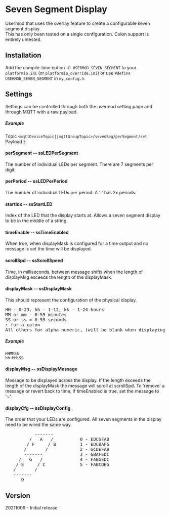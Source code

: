 # Seven Segment Display

Usermod that uses the overlay feature to create a configurable seven segment display.  
This has only been tested on a single configuration. Colon support is entirely  untested. 

## Installation

Add the compile-time option `-D USERMOD_SEVEN_SEGMENT` to your `platformio.ini` (or `platformio_override.ini`) or use `#define USERMOD_SEVEN_SEGMENT` in `my_config.h`.

## Settings
Settings can be controlled through both the usermod setting page and through MQTT with a raw payload.
##### Example
 Topic ```<mqttDeviceTopic||mqttGroupTopic>/sevenSeg/perSegment/set```  
 Payload ```3```
#### perSegment -- ssLEDPerSegment
The number of individual LEDs per segment. There are 7 segments per digit.  
#### perPeriod -- ssLEDPerPeriod
The number of individual LEDs per period. A ':' has 2x periods.
#### startIdx -- ssStartLED
Index of the LED that the display starts at. Allows a seven segment display to be in the middle of a string.
#### timeEnable -- ssTimeEnabled
When true, when displayMask is configured for a time output and no message is set the time will  be displayed.
#### scrollSpd -- ssScrollSpeed
Time, in milliseconds, between message shifts when the length of displayMsg exceeds the length of the displayMask.
#### displayMask -- ssDisplayMask
This should represent the configuration of the physical display. 
<pre>
HH - 0-23. hh - 1-12, kk - 1-24 hours  
MM or mm - 0-59 minutes  
SS or ss = 0-59 seconds  
: for a colon  
All others for alpha numeric, (will be blank when displaying time)
</pre>
##### Example
```HHMMSS ```  
```hh:MM:SS ```
#### displayMsg -- ssDisplayMessage
Message to be displayed across the display. If the length exceeds the length of the displayMask the message will scroll at scrollSpd. To 'remove' a message or revert  back to time, if timeEnabled is true, set the message to '~'.
#### displayCfg -- ssDisplayConfig
The order that your LEDs are configured. All seven segments in the display need to be wired the same way.
<pre>
           -------
         /   A   /          0 - EDCGFAB
        / F     / B         1 - EDCBAFG
       /       /            2 - GCDEFAB
       -------              3 - GBAFEDC
     /   G   /              4 - FABGEDC
    / E     / C             5 - FABCDEG
   /       /
   -------
      D
</pre>

## Version
20211009 - Initial release
